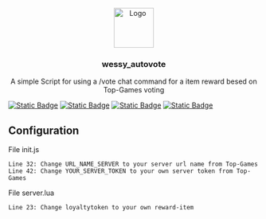 <!-- PROJECT LOGO -->
<br />
<div align="center">
  <a href="https://github.com/othneildrew/Best-README-Template">
    <img src="https://www.wrrp.de/wp-content/uploads/2022/10/wildrideheaderlogo.png" alt="Logo" width="80" height="80">
  </a>

  <h3 align="center">wessy_autovote</h3>

  <p align="center">
    A simple Script for using a /vote chat command for a item reward besed on Top-Games voting
  </p>
</div>

<a href="https://redm.net/">![Static Badge](https://img.shields.io/badge/Game-RedM-red)</a>
<a href="https://github.com/VORPCORE">![Static Badge](https://img.shields.io/badge/Framework-VORP-blue)</a>
<a href="https://discord.gg/9e8G6Ndkvs">![Static Badge](https://img.shields.io/badge/Support-DISORD-orange)</a>
<a href="#">![Static Badge](https://img.shields.io/badge/Requirement-vorp_core%2Cvorp_character%2Cvorp_inventory-white)</a>

## Configuration
File init.js
```
Line 32: Change URL_NAME_SERVER to your server url name from Top-Games
Line 42: Change YOUR_SERVER_TOKEN to your own server token from Top-Games
```
File server.lua
```
Line 23: Change loyaltytoken to your own reward-item
```
